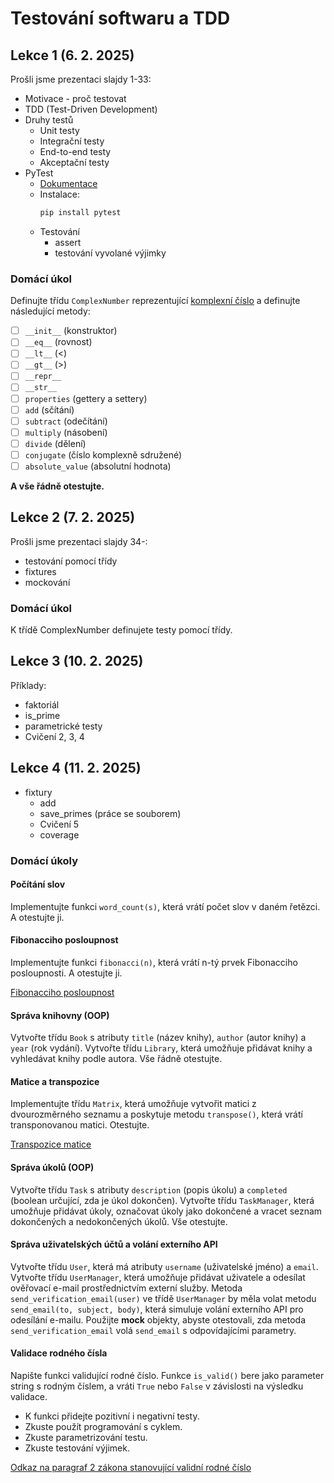 # Testování softwaru a TDD

## Lekce 1 (6. 2. 2025)
Prošli jsme prezentaci slajdy 1-33:
- Motivace - proč testovat
- TDD (Test-Driven Development)
- Druhy testů
  - Unit testy
  - Integrační testy
  - End-to-end testy
  - Akceptační testy
- PyTest
  - [Dokumentace](https://docs.pytest.org/en/latest/contents.html)
  - Instalace:
    ```bash
    pip install pytest
    ``` 
  - Testování
    - assert
    - testování vyvolané výjimky

### Domácí úkol
Definujte třídu `ComplexNumber` reprezentující [komplexní číslo](https://cs.wikipedia.org/wiki/Komplexn%C3%AD_%C4%8D%C3%ADslo)
a definujte následující metody:
- [ ] `__init__` (konstruktor)
- [ ] `__eq__` (rovnost)
- [ ] `__lt__` (<)
- [ ] `__gt__` (>)
- [ ] `__repr__`
- [ ] `__str__`
- [ ] `properties` (gettery a settery)
- [ ] `add` (sčítání)
- [ ] `subtract` (odečítání)
- [ ] `multiply` (násobení)
- [ ] `divide` (dělení)
- [ ] `conjugate` (číslo komplexně sdružené)
- [ ] `absolute_value` (absolutní hodnota)

**A vše řádně otestujte.**

## Lekce 2 (7. 2. 2025)
Prošli jsme prezentaci slajdy 34-:
- testování pomocí třídy
- fixtures
- mockování

### Domácí úkol
K třídě ComplexNumber definujete testy pomocí třídy.

## Lekce 3 (10. 2. 2025)
Příklady:
- faktoriál
- is_prime
- parametrické testy
- Cvičení 2, 3, 4

## Lekce 4 (11. 2. 2025)
- fixtury
  - add
  - save_primes (práce se souborem)
  - Cvičení 5
  - coverage

### Domácí úkoly
#### Počítání slov
Implementujte funkci `word_count(s)`, která vrátí počet slov v daném řetězci. A otestujte ji.

#### Fibonacciho posloupnost
Implementujte funkci `fibonacci(n)`, která vrátí n-tý prvek Fibonacciho posloupnosti. A otestujte ji.

[Fibonacciho posloupnost](https://cs.wikipedia.org/wiki/Fibonacciho_posloupnost)

#### Správa knihovny (OOP)
Vytvořte třídu `Book` s atributy `title` (název knihy), `author` (autor knihy) a `year` (rok vydání).
Vytvořte třídu `Library`, která umožňuje přidávat knihy a vyhledávat knihy podle autora. Vše řádně otestujte.

#### Matice a transpozice
Implementujte třídu `Matrix`, která umožňuje vytvořit matici z dvourozměrného seznamu a poskytuje metodu `transpose()`,
která vrátí transponovanou matici. Otestujte.

[Transpozice matice](https://cs.wikipedia.org/wiki/Transpozice_matice)

#### Správa úkolů (OOP)
Vytvořte třídu `Task` s atributy `description` (popis úkolu) a `completed` (boolean určující, zda je úkol dokončen).
Vytvořte třídu `TaskManager`, která umožňuje přidávat úkoly, označovat úkoly jako dokončené
a vracet seznam dokončených a nedokončených úkolů. Vše otestujte.

#### Správa uživatelských účtů a volání externího API
Vytvořte třídu `User`, která má atributy `username` (uživatelské jméno) a `email`.
Vytvořte třídu `UserManager`, která umožňuje přidávat uživatele a odesílat ověřovací e-mail prostřednictvím externí služby.
Metoda `send_verification_email(user)` ve třídě `UserManager` by měla volat metodu `send_email(to, subject, body)`, 
která simuluje volání externího API pro odesílání e-mailu.
Použijte **mock** objekty, abyste otestovali, zda metoda `send_verification_email` volá `send_email` s odpovídajícími parametry.

#### Validace rodného čísla
Napište funkci validující rodné číslo. 
Funkce `is_valid()` bere jako parameter string s rodným číslem, 
a vráti `True` nebo `False` v závislosti na výsledku validace.

- K funkci přidejte pozitivní i negativní testy.
- Zkuste použít programování s cyklem. 
- Zkuste parametrizování testu. 
- Zkuste testování výjimek.

[Odkaz na paragraf 2 zákona stanovující validní rodné číslo](https://www.slov-lex.sk/pravne-predpisy/SK/ZZ/1995/301/)

